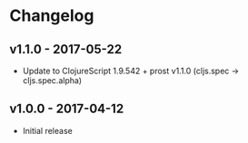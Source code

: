 # Changelog

## v1.1.0 - 2017-05-22

- Update to ClojureScript 1.9.542 + prost v1.1.0 (cljs.spec -> cljs.spec.alpha)

## v1.0.0 - 2017-04-12

- Initial release

